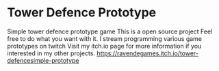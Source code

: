# Tower Defence Prototype
 Simple tower defence prototype game
This is a open source project
Feel free to do what you want with it.
I stream programming various game prototypes on twitch
Visit my itch.io page for more information if you interested in my other projects.
https://ravendegames.itch.io/tower-defencesimple-prototype
